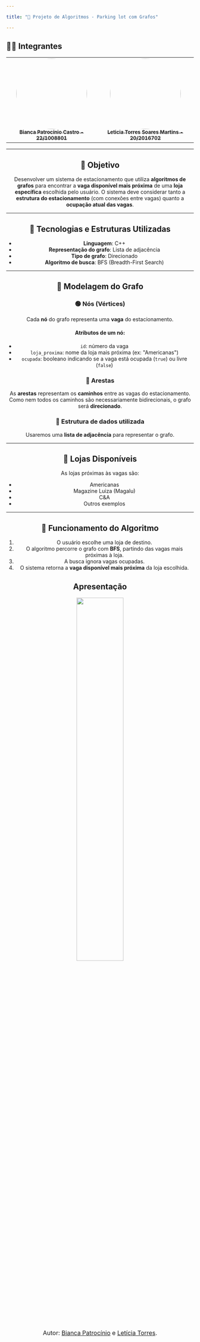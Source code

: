 ```yaml
---

title: "🚗 Projeto de Algoritmos - Parking lot com Grafos"

---
```


## 👩‍💻 Integrantes

<div align = "center">
<table>
  <tr>
    <td align="center"><a href="https://github.com/BiancaPatrocinio7"><img style="border-radius: 50%;" src="https://github.com/BiancaPatrocinio7.png" width="190;" alt=""/><br /><sub><b>Bianca Patrocínio Castro   - 22/1008801</b></sub></a><br /><a href="Link git" title="Rocketseat"></a></td>
    <td align="center"><a href="https://github.com/leticiatmartins"><img style="border-radius: 50%;" src="https://github.com/leticiatmartins.png" width="190px;" alt=""/><br /><sub><b>Leticia Torres Soares Martins - 20/2016702 </b></sub></a><br />
  </tr>
</table>

---

## 🎯 Objetivo

Desenvolver um sistema de estacionamento que utiliza **algoritmos de grafos** para encontrar a **vaga disponível mais próxima** de uma **loja específica** escolhida pelo usuário. O sistema deve considerar tanto a **estrutura do estacionamento** (com conexões entre vagas) quanto a **ocupação atual das vagas**.

---

## 🔧 Tecnologias e Estruturas Utilizadas

- **Linguagem**: C++
- **Representação do grafo**: Lista de adjacência
- **Tipo de grafo**: Direcionado
- **Algoritmo de busca**: BFS (Breadth-First Search)

---

## 🧩 Modelagem do Grafo

### 🟢 Nós (Vértices)
Cada **nó** do grafo representa uma **vaga** do estacionamento.

#### Atributos de um nó:
- `id`: número da vaga
- `loja_proxima`: nome da loja mais próxima (ex: "Americanas")
- `ocupada`: booleano indicando se a vaga está ocupada (`true`) ou livre (`false`)

### 🔗 Arestas
As **arestas** representam os **caminhos** entre as vagas do estacionamento. Como nem todos os caminhos são necessariamente bidirecionais, o grafo será **direcionado**.

### 🧱 Estrutura de dados utilizada
Usaremos uma **lista de adjacência** para representar o grafo.

---

## 🏪 Lojas Disponíveis

As lojas próximas às vagas são:

- Americanas
- Magazine Luiza (Magalu)
- C&A
- Outros exemplos

---

## 🧠 Funcionamento do Algoritmo

1. O usuário escolhe uma loja de destino.
2. O algoritmo percorre o grafo com **BFS**, partindo das vagas mais próximas à loja.
3. A busca ignora vagas ocupadas.
4. O sistema retorna a **vaga disponível mais próxima** da loja escolhida.

## Apresentação 

<div align="center">
<a href="https://youtu.be/PoJ3FK-J3wM?si=VLjQ5nK-w6U8Dh7-"><img src="https://i.imgur.com/nNBEJk2.png" width="50%"></a>
</div>

<font size="3"><p style="text-align: center">Autor: [Bianca Patrocínio](https://github.com/BiancaPatrocinio7) e [Letícia Torres](https://github.com/leticiatmartins).</p></font>
